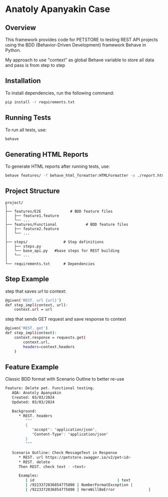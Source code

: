 
# Anatoly Apanyakin Case 

## Overview
This framework provides code for PETSTORE to testing REST API projects using the BDD (Behavior-Driven Development) framework Behave in Python.

My approach to use "context" as global Behave variable to store all data and pass is from step to step

## Installation
To install dependencies, run the following command:
```bash
pip install -r requirements.txt
```

## Running Tests
To run all tests, use:
```bash
behave
```

## Generating HTML Reports
To generate HTML reports after running tests, use:
```bash
behave features/ -f behave_html_formatter:HTMLFormatter -o ./report.html
```

## Project Structure
```
project/
│
├── features/E2E             # BDD feature files
│   ├── feature1.feature
│   └── ...
├── features/Functional             # BDD feature files
│   ├── feature2.feature
│   └── ...
│
├── steps/                # Step definitions
│   ├── steps.py
│   └── base_api.py   #base steps for REST building
│   └── ...
│
└── requirements.txt      # Dependencies
```



## Step Example
step that saves url to context:
```bash
@given('REST. url {url}')
def step_impl(context, url):
    context.url = url
```
step that sends GET request and save response to context
```bash
@given('REST. get')
def step_impl(context):
    context.response = requests.get(
        context.url,
        headers=context.headers
    )

```


## Feature Example
Classic BDD format with Scenario Outline to better re-use
```bash
Feature: Delete pet. Functional testing.
   AQA: Anatoly Apanyakin
   Created: 03/03/2024
   Updated: 03/03/2024

   Background:
      * REST. headers
         """
         {
            "accept": "application/json",
            "Content-Type": "application/json"
         }
         """

   Scenario Outline: Check MessageText in Response
      * REST. url https://petstore.swagger.io/v2/pet<id>
      * REST. delete
      Then REST. check text - <text>

      Examples:
         | id                                     | text                                 |
         | /9223372036854775808 | NumberFormatException |
         | /9223372036854775808 | HereWillBeError               |
```


